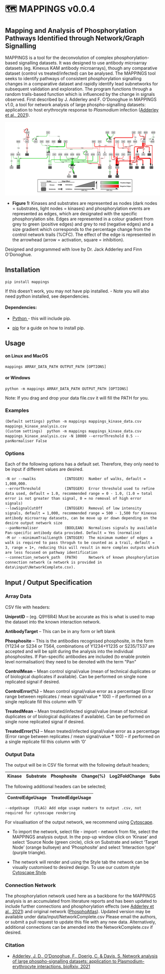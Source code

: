 # 🗺 MAPPINGS v0.0.4

## Mapping and Analysis of Phosphorylation Pathways Identified through Network/Graph Signalling

MAPPINGS is a tool for the deconvolution of complex phosphorylation-based signalling datasets. It was designed to use antibody microarray datasets (eg. Kinexus KAM antibody microarrays), though any comparative dataset (control vs treated/infected) can be analysed. The MAPPINGS tool seeks to identify pathways of consistent phosphorylation signalling changes in a comparative dataset and rapidly identify lead subnetworks for subsequent validation and exploration. The program functions through a random trails-based function which is influenced by the change in signals observed. First described by J. Adderley and F. O’Donoghue in MAPPINGS v1.0, a tool for network analysis of large phospho-signalling datasets: application to host erythrocyte response to *Plasmodium* infection ([Adderley et al., 2021](https://www.biorxiv.org/content/10.1101/2021.05.07.443051v1)).

![Example image of MAPPINGS output network formatted in cytoscape](https://github.com/FinnOD/mappings/blob/main/images/ExampleNetwork.jpg)

 - **Figure 1:** Kinases and substrates are represented as nodes (dark nodes = substrates, light nodes = kinases) and phosphorylation events are represented as edges, which are designated with the specific phosphorylation site. Edges are represented in a colour gradient from grey to green (positive edges) and grey to red (negative edges) and a size gradient which corresponds to the percentage change from the control network trails (%CFC). The effect of the edge is represented in the arrowhead (arrow = activation, square = inhibition).

Designed and programmed with love by Dr. Jack Adderley and Finn O'Donoghue.

## Installation

	pip install mappings

If this doesn’t work, you may not have pip installed. - Note you will also need python installed, see dependencies.

#### Dependencies:

- [Python ](https://www.python.org/) - this will include pip.

- [pip](https://pip.pypa.io/en/stable/installation/) for a guide on how to install pip.

## Usage

#### on Linux and MacOS

	mappings ARRAY_DATA_PATH OUTPUT_PATH [OPTIONS]

#### or Windows

	python -m mappings ARRAY_DATA_PATH OUTPUT_PATH [OPTIONS]

Note: If you drag and drop your data file.csv it will fill the PATH for you.

### Examples

    (Default settings) python -m mappings mappings_kinase_data.csv mappings_kinase_analysis.csv
    (Custom settings)  python -m mappings mappings_kinase_data.csv mappings_kinase_analysis.csv -N 10000 --errorThreshold 0.5 --panNormaliser False 

### Options

Each of the following options has a default set. Therefore, they only need to be input if different values are desired. 

    -N or --nwalks             (INTEGER)  Number of walks, default = 1,000,000.
    --errorThreshold           (INTEGER)  Error threshold used to refine data used, default = 1.0, recommended range = 0 - 1.0, (1.0 = total error is not greater than signal, 0 = no removal of high error signals) 
    --lowSignalCutOff          (INTEGER)  Removal of low intensity signals, default = 1,000, recommended range = 500 - 1,500 for Kinexus antibody microarray datasets, can be move up or down depending on the desire output network size
    --panNormaliser            (BOOLEAN)  Normalises signals by available Pan-specific antibody data provided. Default = Yes (normalise)
    -M or --minimumTrailLength (INTEGER)  The minimum number of edges a walk is required to pass throguh to be counted as a trail, default = 3, range = 1+, reducing this will result in more complex outputs which are less focused on pathway identification
    --connection_network_path  (PATH)     Network of known phosphorylation connection network (a network is provided in data\input\NetworkComplete.csv).


## Input / Output Specification

### Array Data

CSV file with headers:

**UniprotID** – (eg. Q9Y6R4) Must be accurate as this is what is used to map the dataset into the known interaction network.

**AntibodyTarget** – This can be in any form or left blank

**Phosphosite** – This is the antibodies recognised phosphosite, in the form (Y1234 or S234 or T564, combinations of Y1234+Y1235 or S235/T537 are accepted and will be split during the analysis into the individual phosphosites. If Pan-specific antibodies are included (to enable protein level normalisation) they need to be denoted with the term "Pan"

**ControlMean** – Mean control signal/value (mean of technical duplicates or of biological duplicates if available). Can be performed on single none replicated signal if desired.

**ControlError(%)** – Mean control signal/value error as a percentage (Error range between replicates / mean signal/value * 100) – if performed on a single replicate fill this column with ‘0’

**TreatedMean** – Mean treated/infected signal/value (mean of technical duplicates or of biological duplicates if available). Can be performed on single none replicated signal if desired.

**TreatedError(%)** – Mean treated/infected signal/value error as a percentage (Error range between replicates / mean signal/value * 100) – if performed on a single replicate fill this column with ‘0’

### Output Data

The output will be in CSV file format with the following default headers;

  <table>
    <thead>
      <tr>
        <th>Kinase</th>
        <th>Substrate</th>
        <th>Phosphosite</th>
        <th>Change(%)</th>
        <th>Log2FoldChange</th>
        <th>SubstrateEffect</th>
      </tr>
    </thead>
    <tbody>
  </table>

The following additional headers can be selected;

  <table>
    <thead>
      <tr>
        <th>ControlEdgeUsage</th>
        <th>TreatedEdgeUsage </th>
      </tr>
    </thead>
    <tbody>
  </table>

    --edgeUsage  (FLAG) Add edge usage numbers to output .csv, not required for cytoscape rendering

For visualisation of the output network, we recommend using [Cytoscape](https://cytoscape.org/). 

 - To import the network, select file - import - network from file, select the MAPPINGS analysis output. In the pop-up window click on ‘Kinase’ and select ‘Source Node (green circle), click on Substrate and select ‘Target Node’ (orange bullseye) and ‘Phosphosite’ and select ‘Interaction type' (purple triangle).

 - The network will render and using the Style tab the network can be visually customised to desired design. To use our custom style [Cytoscape Style](mappings/data/MAPPINGSCytoscapeStyle.xml).

### Connection  Network
The phosphorylation network used here as a backbone for the MAPPINGS analysis is an accumulated from literature reports and has been updated to include further connections and phosphorylation effects (see [Adderley et al., 2021](https://www.biorxiv.org/content/10.1101/2021.05.07.443051v1)) and original network ([PhosphoAtlas](https://pubmed.ncbi.nlm.nih.gov/26921330/)). Updated version may be available under data/input/NetworkComplete.csv Please email the authors, or submit a pull request to update this file with any new data. Alternatively, additional connections can be amended into the NetworkComplete.csv if desired.

### Citation
 
 - [Adderley, J. D., O’Donoghue, F., Doerig, C. & Davis, S. Network analysis of large phospho-signalling datasets: application to Plasmodium-erythrocyte interactions. bioRxiv, 2021](https://www.biorxiv.org/content/10.1101/2021.05.07.443051v1)
